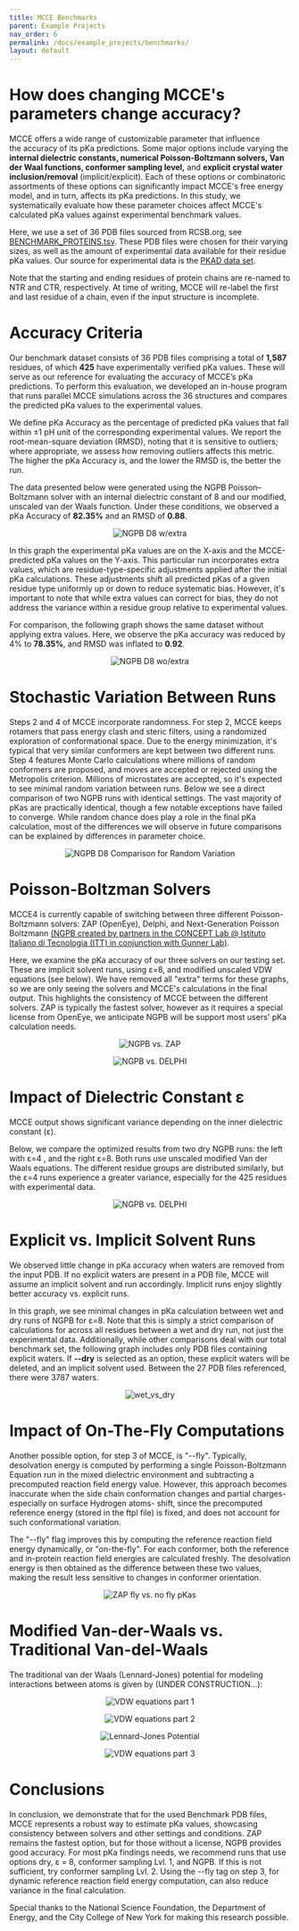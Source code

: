 ```yaml
---
title: MCCE Benchmarks
parent: Example Projects
nav_order: 6
permalink: /docs/example_projects/benchmarks/
layout: default
---
```


# How does changing MCCE's parameters change accuracy? 

MCCE offers a wide range of customizable parameter that influence the accuracy of its pKa predictions. Some major options include varying the **internal dielectric constants, numerical Poisson-Boltzmann solvers, Van der Waal functions, conformer sampling level,** and **explicit crystal water inclusion/removal** (implicit/explicit). Each of these options or combinatoric assortments of these options can significantly impact MCCE's free energy model, and in turn, affects its pKa predictions. In this study, we systematically evaluate how these parameter choices affect MCCE's calculated pKa values against experimental benchmark values. 

Here, we use a set of 36 PDB files sourced from RCSB.org, see [BENCHMARK_PROTEINS.tsv](https://github.com/GunnerLab/mcce4_tutorial/blob/main/docs/data/BENCHMARK_PROTEINS.tsv). These PDB files were chosen for their varying sizes, as well as the amount of experimental data available for their residue pKa values. Our source for experimental data is the [PKAD data set](http://compbio.clemson.edu/lab/software/5).

Note that the starting and ending residues of protein chains are re-named to NTR and CTR, respectively. At time of writing, MCCE will re-label the first and last residue of a chain, even if the input structure is incomplete.

# Accuracy Criteria

Our benchmark dataset consists of 36 PDB files comprising a total of **1,587** residues, of which **425** have experimentally verified pKa values. These will serve as our reference for evaluating the accuracy of MCCE’s pKa predictions. To perform this evaluation, we developed an in-house program that runs parallel MCCE simulations across the 36 structures and compares the predicted pKa values to the experimental values.

We define pKa Accuracy as the percentage of predicted pKa values that fall within ±1 pH unit of the corresponding experimental values. We report the root-mean-square deviation (RMSD), noting that it is sensitive to outliers; where appropriate, we assess how removing outliers affects this metric. The higher the pKa Accuracy is, and the lower the RMSD is, the better the run. 

The data presented below were generated using the NGPB Poisson–Boltzmann solver with an internal dielectric constant of 8 and our modified, unscaled van der Waals function. Under these conditions, we observed a pKa Accuracy of **82.35%** and an RMSD of **0.88**.

<p align="center">
  <img src="{{ '/docs/images/NGPB_D8_w_extra.png' | relative_url }}" alt="NGPB D8 w/extra" style="max-width: 100%; height: auto;">
</p>

In this graph the experimental pKa values are on the X-axis and the MCCE-predicted pKa values on the Y-axis. This particular run incorporates extra values, which are residue-type-specific adjustments applied after the initial pKa calculations. These adjustments shift all predicted pKas of a given residue type uniformly up or down to reduce systematic bias. However, it's important to note that while extra values can correct for bias, they do not address the variance within a residue group relative to experimental values.

For comparison, the following graph shows the same dataset without applying extra values. Here, we observe the pKa accuracy was reduced by 4% to **78.35%**, and RMSD was inflated to **0.92**.

<p align="center">
  <img src="{{ '/docs/images/NGPB_D8_wo_extra.png' | relative_url }}" alt="NGPB D8 wo/extra" style="max-width: 100%; height: auto;">
</p>

# Stochastic Variation Between Runs

Steps 2 and 4 of MCCE incorporate randomness. For step 2, MCCE keeps rotamers that pass energy clash and steric filters, using a randomized exploration of conformational space. Due to the energy minimization, it's typical that very similar conformers are kept between two different runs. Step 4 features Monte Carlo calculations where millions of random conformers are proposed, and moves are accepted or rejected using the Metropolis criterion. Millions of microstates are accepted, so it's expected to see minimal random variation between runs. Below we see a direct comparison of two NGPB runs with identical settings. The vast majority of pKas are practically identical, though a few notable exceptions have failed to converge. While random chance does play a role in the final pKa calculation, most of the differences we will observe in future comparisons can be explained by differences in parameter choice.

<p align="center">
  <img src="{{ '/docs/images/NGPB D8 Two Trial Comp.png' | relative_url }}" alt="NGPB D8 Comparison for Random Variation" style="max-width: 100%; height: auto;">
</p>

# Poisson-Boltzman Solvers

MCCE4 is currently capable of switching between three different Poisson-Boltzmann solvers: ZAP (OpenEye), Delphi, and Next-Generation Poisson Boltzmann [(NGPB created by partners in the CONCEPT Lab @ Istituto Italiano di Tecnologia (ITT) in conjunction with Gunner Lab)](https://arxiv.org/pdf/2502.09323). 

Here, we examine the pKa accuracy of our three solvers on our testing set. These are implicit solvent runs, using ε=8, and modified unscaled VDW equations (see below). We have removed all "extra" terms for these graphs, so we are only seeing the solvers and MCCE's calculations in the final output. This highlights the consistency of MCCE between the different solvers. ZAP is typically the fastest solver, however as it requires a special license from OpenEye, we anticipate NGPB will be support most users' pKa calculation needs. 

<p align="center">
  <img src="{{ '/docs/images/ZAP_v_NGPB.png' | relative_url }}" alt="NGPB vs. ZAP" style="max-width: 100%; height: auto;">
</p>

<p align="center">
  <img src="{{ '/docs/images/DEL_v_NGPB.png' | relative_url }}" alt="NGPB vs. DELPHI" style="max-width: 100%; height: auto;">
</p>

# Impact of Dielectric Constant ε

MCCE output shows significant variance depending on the inner dielectric constant (ε).

Below, we compare the optimized results from two dry NGPB runs: the left with ε=4 , and the right ε=8. Both runs use unscaled modified Van der Waals equations. The different residue groups are distributed similarly, but the ε=4 runs experience a greater variance, especially for the 425 residues with experimental data.

<p align="center">
  <img src="{{ '/docs/images/NGPB_D4_v_D8_pkas_fit.png' | relative_url }}" alt="NGPB vs. DELPHI" style="max-width: 100%; height: auto;">
</p>

# Explicit vs. Implicit Solvent Runs

We observed little change in pKa accuracy when waters are removed from the input PDB. If no explicit waters are present in a PDB file, MCCE will assume an implicit solvent and run accordingly. Implicit runs enjoy slightly better accuracy vs. explicit runs.

In this graph, we see minimal changes in pKa calculation between wet and dry runs of NGPB for ε=8. Note that this is simply a strict comparison of calculations for across all residues between a wet and dry run, not just the experimental data. Additionally, while other comparisons deal with our total benchmark set, the following graph includes only PDB files containing explicit waters. If **--dry** is selected as an option, these explicit waters will be deleted, and an implicit solvent used. Between the 27 PDB files referenced, there were 3787 waters.

<p align="center">
  <img src="{{ '/docs/images/NGPB_wet_v_dry_comp.png' | relative_url }}" alt="wet_vs_dry" style="max-width: 100%; height: auto;">
</p>

# Impact of On-The-Fly Computations 

Another possible option, for step 3 of MCCE, is "--fly". Typically, desolvation energy is computed by performing a single Poisson-Boltzmann Equation run in the mixed dielectric environment and subtracting a precomputed reaction field energy value. However, this approach becomes inaccurate when the side chain conformation changes and partial charges- especially on surface Hydrogen atoms- shift, since the precomputed reference energy (stored in the ftpl file) is fixed, and does not account for such conformational variation.

The "--fly" flag improves this by computing the reference reaction field energy dynamically, or "on-the-fly". For each conformer, both the reference and in-protein reaction field energies are calculated freshly. The desolvation energy is then obtained as the difference between these two values, making the result less sensitive to changes in conformer orientation.

<p align="center">
  <img src="{{ '/docs/images/Zap_fly_no_fly_comparison.png' | relative_url }}" alt="ZAP fly vs. no fly pKas" style="max-width: 100%; height: auto;">
</p>

# Modified Van-der-Waals vs. Traditional Van-del-Waals

The traditional van der Waals (Lennard-Jones) potential for modeling interactions between atoms is given by (UNDER CONSTRUCTION...):

<p align="center">
  <img src="{{ '/docs/images/VDW_eqs_1.png' | relative_url }}" alt="VDW equations part 1" style="max-width: 100%; height: auto;">
</p>

<p align="center">
  <img src="{{ '/docs/images/VDW_eqs_2.png' | relative_url }}" alt="VDW equations part 2" style="max-width: 100%; height: auto;">
</p>

<p align="center">
  <img src="{{ '/docs/images/lennard_jones_potential.png' | relative_url }}" alt="Lennard-Jones Potential" style="max-width: 100%; height: auto;">
</p>

<p align="center">
  <img src="{{ '/docs/images/VDW_eqs_3.png' | relative_url }}" alt="VDW equations part 3" style="max-width: 100%; height: auto;">
</p>

# Conclusions

In conclusion, we demonstrate that for the used Benchmark PDB files, MCCE represents a robust way to estimate pKa values, showcasing consistency between solvers and other settings and conditions. ZAP remains the fastest option, but for those without a license, NGPB provides good accuracy. For most pKa findings needs, we recommend runs that use options dry, ε = 8,  conformer sampling Lvl. 1, and NGPB. If this is not sufficient, try conformer sampling Lvl. 2. Using the --fly tag on step 3, for dynamic reference reaction field energy computation, can also reduce variance in the final calculation.

Special thanks to the National Science Foundation, the Department of Energy, and the City College of New York for making this research possible. 
